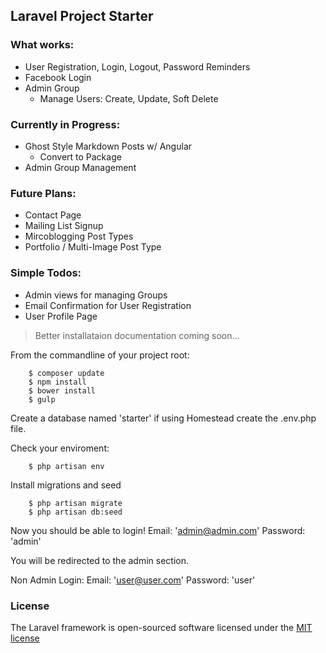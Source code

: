 ## Laravel Project Starter

### What works:

- User Registration, Login, Logout, Password Reminders
- Facebook Login
- Admin Group
	- Manage Users: Create, Update, Soft Delete

### Currently in Progress:

- Ghost Style Markdown Posts w/ Angular
	- Convert to Package
- Admin Group Management

### Future Plans:

- Contact Page
- Mailing List Signup
- Mircoblogging Post Types
- Portfolio / Multi-Image Post Type

### Simple Todos:

- Admin views for managing Groups
- Email Confirmation for User Registration
- User Profile Page



> Better installataion documentation coming soon...

From the commandline of your project root:

```
	$ composer update
	$ npm install
	$ bower install
	$ gulp
```

Create a database named 'starter' if using Homestead create the .env.php file.

Check your enviroment:

```
	$ php artisan env
```

Install migrations and seed

```
	$ php artisan migrate
	$ php artisan db:seed
```

Now you should be able to login!
Email: 'admin@admin.com'
Password: 'admin'

You will be redirected to the admin section.

Non Admin Login:
Email: 'user@user.com'
Password: 'user'


### License

The Laravel framework is open-sourced software licensed under the [MIT license](http://opensource.org/licenses/MIT)

